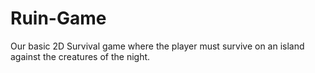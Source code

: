 # Ruin-Game
Our basic 2D Survival game where the player must survive on an island against the creatures of the night.
